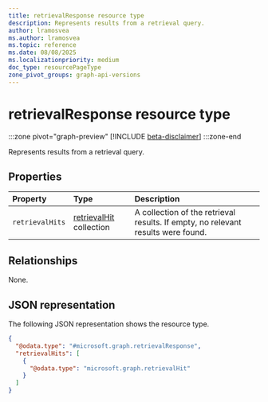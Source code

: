 ```yaml
---
title: retrievalResponse resource type
description: Represents results from a retrieval query.
author: lramosvea
ms.author: lramosvea
ms.topic: reference
ms.date: 08/08/2025
ms.localizationpriority: medium
doc_type: resourcePageType
zone_pivot_groups: graph-api-versions
---
```


# retrievalResponse resource type

:::zone pivot="graph-preview"
[!INCLUDE [beta-disclaimer](../../../includes/beta-disclaimer.md)]
:::zone-end

Represents results from a retrieval query.

## Properties

| Property        | Type                                       | Description                            |
|:----------------|:-------------------------------------------|:---------------------------------------|
| `retrievalHits` | [retrievalHit](retrievalhit.md) collection | A collection of the retrieval results. If empty, no relevant results were found. |

## Relationships

None.

## JSON representation

The following JSON representation shows the resource type.

```json
{
  "@odata.type": "#microsoft.graph.retrievalResponse",
  "retrievalHits": [
    {
      "@odata.type": "microsoft.graph.retrievalHit"
    }
  ]
}
```
